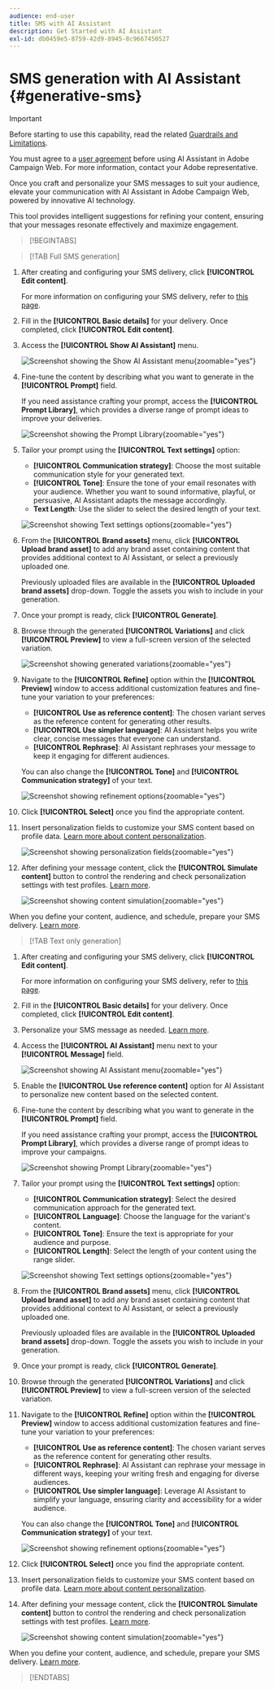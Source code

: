 ```yaml
---
audience: end-user
title: SMS with AI Assistant
description: Get Started with AI Assistant
exl-id: db0459e5-8759-42d9-8945-8c9667450527
---
```

# SMS generation with AI Assistant {#generative-sms}

>[!IMPORTANT]
>
>Before starting to use this capability, read the related [Guardrails and Limitations](generative-gs.md#generative-guardrails).
></br>
>
>You must agree to a [user agreement](https://www.adobe.com/legal/licenses-terms/adobe-dx-gen-ai-user-guidelines.html) before using AI Assistant in Adobe Campaign Web. For more information, contact your Adobe representative.

Once you craft and personalize your SMS messages to suit your audience, elevate your communication with AI Assistant in Adobe Campaign Web, powered by innovative AI technology.

This tool provides intelligent suggestions for refining your content, ensuring that your messages resonate effectively and maximize engagement.

>[!BEGINTABS]

>[!TAB Full SMS generation]

1. After creating and configuring your SMS delivery, click **[!UICONTROL Edit content]**.

    For more information on configuring your SMS delivery, refer to [this page](../sms/create-sms.md).

1. Fill in the **[!UICONTROL Basic details]** for your delivery. Once completed, click **[!UICONTROL Edit content]**.

1. Access the **[!UICONTROL Show AI Assistant]** menu.

    ![Screenshot showing the Show AI Assistant menu](assets/sms-genai-1.png){zoomable="yes"}

1. Fine-tune the content by describing what you want to generate in the **[!UICONTROL Prompt]** field.

    If you need assistance crafting your prompt, access the **[!UICONTROL Prompt Library]**, which provides a diverse range of prompt ideas to improve your deliveries.

    ![Screenshot showing the Prompt Library](assets/sms-genai-2.png){zoomable="yes"}

1. Tailor your prompt using the **[!UICONTROL Text settings]** option:

    * **[!UICONTROL Communication strategy]**: Choose the most suitable communication style for your generated text.
    * **[!UICONTROL Tone]**: Ensure the tone of your email resonates with your audience. Whether you want to sound informative, playful, or persuasive, AI Assistant adapts the message accordingly.
    * **Text Length**: Use the slider to select the desired length of your text.

    ![Screenshot showing Text settings options](assets/sms-genai-3.png){zoomable="yes"} 

1. From the **[!UICONTROL Brand assets]** menu, click **[!UICONTROL Upload brand asset]** to add any brand asset containing content that provides additional context to AI Assistant, or select a previously uploaded one.

    Previously uploaded files are available in the **[!UICONTROL Uploaded brand assets]** drop-down. Toggle the assets you wish to include in your generation.

1. Once your prompt is ready, click **[!UICONTROL Generate]**.

1. Browse through the generated **[!UICONTROL Variations]** and click **[!UICONTROL Preview]** to view a full-screen version of the selected variation.

    ![Screenshot showing generated variations](assets/sms-genai-4.png){zoomable="yes"} 

1. Navigate to the **[!UICONTROL Refine]** option within the **[!UICONTROL Preview]** window to access additional customization features and fine-tune your variation to your preferences:

    * **[!UICONTROL Use as reference content]**: The chosen variant serves as the reference content for generating other results.
    * **[!UICONTROL Use simpler language]**: AI Assistant helps you write clear, concise messages that everyone can understand.
    * **[!UICONTROL Rephrase]**: AI Assistant rephrases your message to keep it engaging for different audiences.

    You can also change the **[!UICONTROL Tone]** and **[!UICONTROL Communication strategy]** of your text.

    ![Screenshot showing refinement options](assets/sms-genai-5.png){zoomable="yes"}  

1. Click **[!UICONTROL Select]** once you find the appropriate content.

1. Insert personalization fields to customize your SMS content based on profile data. [Learn more about content personalization](../personalization/personalize.md).

    ![Screenshot showing personalization fields](assets/sms-genai-5.png){zoomable="yes"}  

1. After defining your message content, click the **[!UICONTROL Simulate content]** button to control the rendering and check personalization settings with test profiles. [Learn more](../preview-test/preview-content.md).

    ![Screenshot showing content simulation](assets/sms-genai-6.png){zoomable="yes"}

When you define your content, audience, and schedule, prepare your SMS delivery. [Learn more](../monitor/prepare-send.md).

>[!TAB Text only generation]

1. After creating and configuring your SMS delivery, click **[!UICONTROL Edit content]**.

    For more information on configuring your SMS delivery, refer to [this page](../sms/create-sms.md).

1. Fill in the **[!UICONTROL Basic details]** for your delivery. Once completed, click **[!UICONTROL Edit content]**.

1. Personalize your SMS message as needed. [Learn more](../sms/content-sms.md).

1. Access the **[!UICONTROL AI Assistant]** menu next to your **[!UICONTROL Message]** field.

    ![Screenshot showing AI Assistant menu](assets/sms-text-1.png){zoomable="yes"}

1. Enable the **[!UICONTROL Use reference content]** option for AI Assistant to personalize new content based on the selected content.

1. Fine-tune the content by describing what you want to generate in the **[!UICONTROL Prompt]** field.

    If you need assistance crafting your prompt, access the **[!UICONTROL Prompt Library]**, which provides a diverse range of prompt ideas to improve your campaigns.

    ![Screenshot showing Prompt Library](assets/sms-text-2.png){zoomable="yes"}

1. Tailor your prompt using the **[!UICONTROL Text settings]** option:

    * **[!UICONTROL Communication strategy]**: Select the desired communication approach for the generated text.
    * **[!UICONTROL Language]**: Choose the language for the variant's content.
    * **[!UICONTROL Tone]**: Ensure the text is appropriate for your audience and purpose.
    * **[!UICONTROL Length]**: Select the length of your content using the range slider.

    ![Screenshot showing Text settings options](assets/sms-text-3.png){zoomable="yes"}  

1. From the **[!UICONTROL Brand assets]** menu, click **[!UICONTROL Upload brand asset]** to add any brand asset containing content that provides additional context to AI Assistant, or select a previously uploaded one.

    Previously uploaded files are available in the **[!UICONTROL Uploaded brand assets]** drop-down. Toggle the assets you wish to include in your generation.

1. Once your prompt is ready, click **[!UICONTROL Generate]**.

1. Browse through the generated **[!UICONTROL Variations]** and click **[!UICONTROL Preview]** to view a full-screen version of the selected variation.

1. Navigate to the **[!UICONTROL Refine]** option within the **[!UICONTROL Preview]** window to access additional customization features and fine-tune your variation to your preferences:

    * **[!UICONTROL Use as reference content]**: The chosen variant serves as the reference content for generating other results.
    * **[!UICONTROL Rephrase]**: AI Assistant can rephrase your message in different ways, keeping your writing fresh and engaging for diverse audiences.
    * **[!UICONTROL Use simpler language]**: Leverage AI Assistant to simplify your language, ensuring clarity and accessibility for a wider audience.

    You can also change the **[!UICONTROL Tone]** and **[!UICONTROL Communication strategy]** of your text.

    ![Screenshot showing refinement options](assets/sms-text-4.png){zoomable="yes"}  

1. Click **[!UICONTROL Select]** once you find the appropriate content.

1. Insert personalization fields to customize your SMS content based on profile data. [Learn more about content personalization](../personalization/personalize.md).

1. After defining your message content, click the **[!UICONTROL Simulate content]** button to control the rendering and check personalization settings with test profiles. [Learn more](../preview-test/preview-content.md).

    ![Screenshot showing content simulation](assets/sms-text-5.png){zoomable="yes"}

When you define your content, audience, and schedule, prepare your SMS delivery. [Learn more](../monitor/prepare-send.md).

>[!ENDTABS]